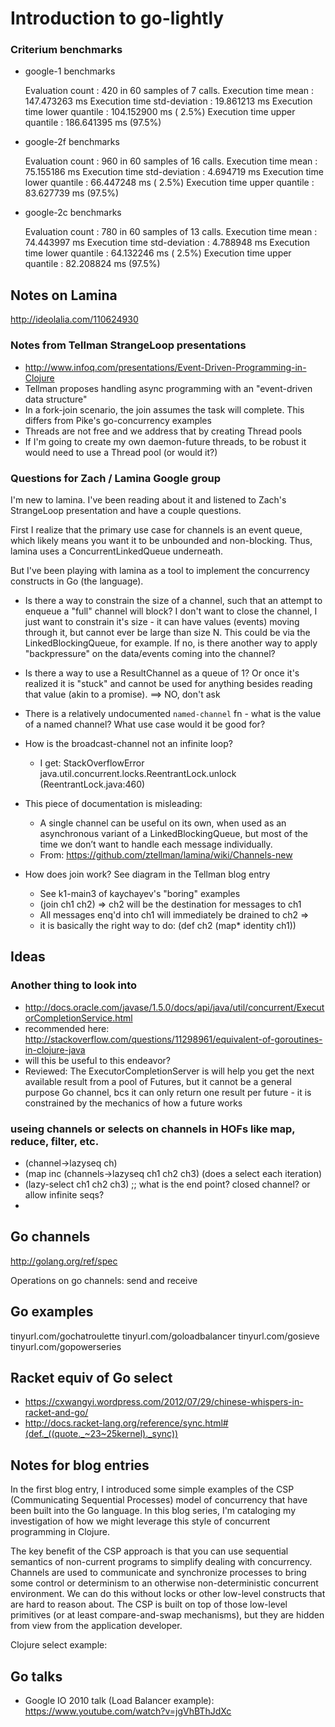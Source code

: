 # Introduction to go-lightly

### Criterium benchmarks
* google-1 benchmarks
 
    Evaluation count : 420 in 60 samples of 7 calls.
                 Execution time mean : 147.473263 ms
        Execution time std-deviation : 19.861213 ms
       Execution time lower quantile : 104.152900 ms ( 2.5%)
       Execution time upper quantile : 186.641395 ms (97.5%)

* google-2f benchmarks

    Evaluation count : 960 in 60 samples of 16 calls.
                 Execution time mean : 75.155186 ms
        Execution time std-deviation : 4.694719 ms
       Execution time lower quantile : 66.447248 ms ( 2.5%)
       Execution time upper quantile : 83.627739 ms (97.5%)

* google-2c benchmarks

    Evaluation count : 780 in 60 samples of 13 calls.
                 Execution time mean : 74.443997 ms
        Execution time std-deviation : 4.788948 ms
       Execution time lower quantile : 64.132246 ms ( 2.5%)
       Execution time upper quantile : 82.208824 ms (97.5%)


## Notes on Lamina

http://ideolalia.com/110624930

### Notes from Tellman StrangeLoop presentations
* http://www.infoq.com/presentations/Event-Driven-Programming-in-Clojure
* Tellman proposes handling async programming with an "event-driven data structure"
* In a fork-join scenario, the join assumes the task will complete. This differs from Pike's go-concurrency examples
* Threads are not free and we address that by creating Thread pools
 * If I'm going to create my own daemon-future threads, to be robust it would need to use a Thread pool (or would it?)


### Questions for Zach / Lamina Google group

I'm new to lamina.  I've been reading about it and listened to Zach's StrangeLoop presentation and have a couple questions.

First I realize that the primary use case for channels is an event queue, which likely means you want it to be unbounded and non-blocking. Thus, lamina uses a ConcurrentLinkedQueue underneath.

But I've been playing with lamina as a tool to implement the concurrency constructs in Go (the language).

* Is there a way to constrain the size of a channel, such that an attempt to enqueue a "full" channel will block?  I don't want to close the channel, I just want to constrain it's size - it can have values (events) moving through it, but cannot ever be large than size N.  This could be via the LinkedBlockingQueue, for example.  If no, is there another way to apply "backpressure" on the data/events coming into the channel?

* Is there a way to use a ResultChannel as a queue of 1?  Or once it's realized it is "stuck" and cannot be used for anything besides reading that value (akin to a promise).
==> NO, don't ask

* There is a relatively undocumented `named-channel` fn - what is the value of a named channel?  What use case would it be good for? 

* How is the broadcast-channel not an infinite loop?
  * I get: StackOverflowError   java.util.concurrent.locks.ReentrantLock.unlock (ReentrantLock.java:460)

* This piece of documentation is misleading:
  * A single channel can be useful on its own, when used as an asynchronous variant of a LinkedBlockingQueue, but most of the time we don’t want to handle each message individually.
  * From: https://github.com/ztellman/lamina/wiki/Channels-new


* How does join work?  See diagram in the Tellman blog entry
  * See k1-main3 of kaychayev's "boring" examples
  * (join ch1 ch2)  => ch2 will be the destination for messages to ch1
  * All messages enq'd into ch1 will immediately be drained to ch2 =>
  * it is basically the right way to do: (def ch2 (map* identity ch1))


## Ideas
### Another thing to look into
* http://docs.oracle.com/javase/1.5.0/docs/api/java/util/concurrent/ExecutorCompletionService.html
 * recommended here: http://stackoverflow.com/questions/11298961/equivalent-of-goroutines-in-clojure-java
 * will this be useful to this endeavor?
  * Reviewed: The ExecutorCompletionServer is will help you get the next available result from a pool of Futures, but it cannot be a general purpose Go channel, bcs it can only return one result per future - it is constrained by the mechanics of how a future works
### useing channels or selects on channels in HOFs like map, reduce, filter, etc.
 * (channel->lazyseq ch)
 * (map inc (channels->lazyseq ch1 ch2 ch3)  (does a select each iteration)
 * (lazy-select ch1 ch2 ch3)  ;; what is the end point? closed channel? or allow infinite seqs?
 * 

## Go channels
http://golang.org/ref/spec

Operations on go channels: send and receive

## Go examples
tinyurl.com/gochatroulette
tinyurl.com/goloadbalancer
tinyurl.com/gosieve
tinyurl.com/gopowerseries



## Racket equiv of Go select
* https://cxwangyi.wordpress.com/2012/07/29/chinese-whispers-in-racket-and-go/
* http://docs.racket-lang.org/reference/sync.html#(def._((quote._~23~25kernel)._sync))


## Notes for blog entries

In the first blog entry, I introduced some simple examples of the CSP (Communicating Sequential Processes) model of concurrency that have been built into the Go language. In this blog series, I'm cataloging my investigation of how we might leverage this style of concurrent programming in Clojure.

The key benefit of the CSP approach is that you can use sequential semantics of non-current programs to simplify dealing with concurrency.  Channels are used to communicate and synchronize processes to bring some control or determinism to an otherwise non-deterministic concurrent environment.  We can do this without locks or other low-level constructs that are hard to reason about.  The CSP is built on top of those low-level primitives (or at least compare-and-swap mechanisms), but they are hidden from view from the application developer.

Clojure select example:
<script src="https://gist.github.com/4448219.js"></script>




## Go talks
* Google IO 2010 talk (Load Balancer example): https://www.youtube.com/watch?v=jgVhBThJdXc
